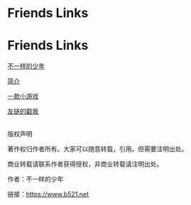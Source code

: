 # Friends Links


# Friends Links

[不一样的少年](https://www.b521.net)
<br>

[简介](https://www.b521.net/md.html)
<br>

[一款小游戏](https://www.b521.net/1.html)
<br>

[友链的戳我](http://sighttp.qq.com/authd?IDKEY=fd5c803fb75d1eafa2356f5fd5dafec7c909cd8b7cd7626b)
<br>
<br>


版权声明

著作权归作者所有。大家可以随意转载，引用。但需要注明出处。

商业转载请联系作者获得授权，非商业转载请注明出处。

作者：不一样的少年

链接：https://www.b521.net
